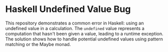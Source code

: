 # Haskell Undefined Value Bug

This repository demonstrates a common error in Haskell: using an undefined value in a calculation.  The `undefined` value represents a computation that hasn't been given a value, leading to a runtime exception.  The solution shows how to handle potential undefined values using pattern matching or the Maybe monad.